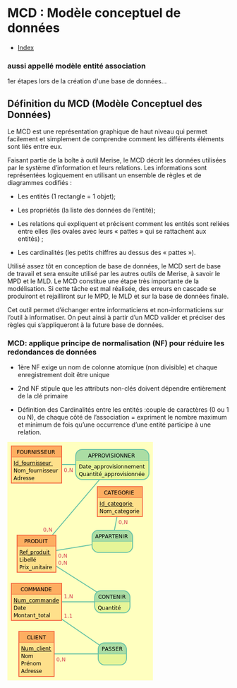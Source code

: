 # MCD : Modèle conceptuel de données

- [Index](/Readme.md)

### aussi appellé modèle entité association

1er étapes lors de la création d'une base de données...

## Définition du MCD (Modèle Conceptuel des Données)

Le MCD est une représentation graphique de haut niveau qui permet facilement et simplement de comprendre comment les
différents éléments sont liés entre eux.

Faisant partie de la boîte à outil Merise, le MCD décrit les données utilisées par le système d’information et leurs
relations. Les informations sont représentées logiquement en utilisant un ensemble de règles et de diagrammes codifiés :

- Les entités (1 rectangle = 1 objet);


- Les propriétés (la liste des données de l’entité);


- Les relations qui expliquent et précisent comment les entités sont reliées entre elles (les ovales avec leurs «
  pattes » qui se rattachent aux entités) ;


- Les cardinalités (les petits chiffres au dessus des « pattes »).

Utilisé assez tôt en conception de base de données, le MCD sert de base de travail et sera ensuite utilisé par les
autres outils de Merise, à savoir le MPD et le MLD. Le MCD constitue une étape très importante de la modélisation. Si
cette tâche est mal réalisée, des erreurs en cascade se produiront et rejailliront sur le MPD, le MLD et sur la base de
données finale.

Cet outil permet d’échanger entre informaticiens et non-informaticiens sur l’outil à informatiser. On peut ainsi à
partir d’un MCD valider et préciser des règles qui s’appliqueront à la future base de données.

### MCD: applique principe de normalisation (NF) pour réduire les redondances de données

- 1ère NF exige un nom de colonne atomique (non divisible) et chaque enregistrement doit être unique


- 2nd NF stipule que les attributs non-clés doivent dépendre entièrement de la clé primaire


- Définition des Cardinalités entre les entités :couple de caractères (0 ou 1 ou N), de chaque côté de l’association =
  expriment le nombre maximum et minimum de fois qu’une occurrence d’une entité participe à une relation.

![Exemple de MCD](MCD.png "MCD")